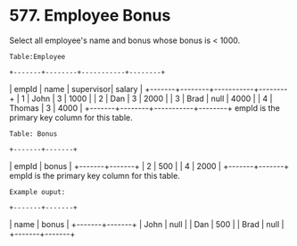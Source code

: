 # 577. Employee Bonus

Select all employee's name and bonus whose bonus is < 1000.

    Table:Employee 

    +-------+--------+-----------+--------+
| empId |  name  | supervisor| salary |
+-------+--------+-----------+--------+
|   1   | John   |  3        | 1000   |
|   2   | Dan    |  3        | 2000   |
|   3   | Brad   |  null     | 4000   |
|   4   | Thomas |  3        | 4000   |
+-------+--------+-----------+--------+
empId is the primary key column for this table.

    Table: Bonus

    +-------+-------+
| empId | bonus |
+-------+-------+
| 2     | 500   |
| 4     | 2000  |
+-------+-------+
empId is the primary key column for this table.

    Example ouput:

    +-------+-------+
| name  | bonus |
+-------+-------+
| John  | null  |
| Dan   | 500   |
| Brad  | null  |
+-------+-------+